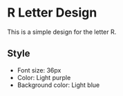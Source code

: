 # R Letter Design

This is a simple design for the letter R.

## Style

- Font size: 36px
- Color: Light purple
- Background color: Light blue